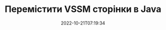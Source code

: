 ---
############################# Static ############################
layout: "auto-gen-merger"
date: 2022-10-21T07:19:34
draft: false
otherformats: dotm dotx epub html mht mhtml odp ods odt one otp ott pdf pps ppsx ppt

############################# Head ############################
head_title: "Перемістити VSSM сторінки в Java"
head_description: "Перемістіть сторінки в межах документа VSSM у Java у будь-яку позицію за допомогою API об’єднання документів."

############################# Header ############################
title: "Перемістити VSSM сторінки в Java"
description: "Перемістіть сторінки VSSM кількома рядками коду Java."
bg_image: "https://cms.admin.containerize.com/templates/aspose/App_Themes/V3/images/bg/header1.png"
bg_overlay: false
button:
    enable: true
    icon: "fas fa-arrow-down"
    label: "Завантажте безкоштовну пробну версію"
    link: "https://downloads.groupdocs.com/merger/java"

############################# SubMenu ############################
submenu:
    enable: true

    left:
        img_alt: "GroupDocs.Merger for Java"
        image: "https://cms.admin.containerize.com/templates/groupdocs/images/product-logos/90x90-noborder/groupdocs-merger-java.png"
        product: "GroupDocs.Merger"
        platform: "Java"

    middle:
        button:

            # button loop
            - link: "https://apireference.groupdocs.com/merger/java"
              text: "Довідник API"

            # button loop
            - link: "https://github.com/groupdocs-merger"
              text: "Приклади коду"

            # button loop
            - link: "https://products.groupdocs.app/merger/family"
              text: "Живі демонстрації"

            # button loop
            - link: "https://purchase.groupdocs.com/pricing/merger/java"
              text: "Ціноутворення"

    right:
        link_download: "https://downloads.groupdocs.com/merger"
        link_learn: "https://docs.groupdocs.com/merger/java"
        link_buy: "https://purchase.groupdocs.com"

############################# About ############################
about:
    enable: true
    title: "Про API GroupDocs.Merger for Java"
    content: |
        [GroupDocs.Merger for Java](/uk/merger/java/) пропонує просте рішення для безпечного об’єднання та розділення між широким діапазоном форматів документів, включаючи PDF, Microsoft Office (Word, Excel, PowerPoint). , OneNote), OpenDocument, HTML, зображення та багато іншого в програмах Java. Додавши лише кілька рядків коду, виконайте кілька операцій з документами, наприклад переміщення, видалення, поворот, заміну, вилучення або зміну орієнтації сторінок у документах. API об’єднання документів також підтримує попередній перегляд сторінок документа як зображення для аналізу структури документа, форматування та вмісту на сторінці.
        
        GroupDocs.Merger API — це правильний вибір для корпоративних рішень, яким потрібні функції переміщення сторінок файлів. Ці API добре підтримуються на всіх основних операційних системах і платформах, включаючи J2SE 7.0 (1.7), J2SE 8.0 (1.8), Java 10.

############################# Steps ############################
steps:
    enable: true
    title_left: "Перемістити VSSM сторінки файлів у Java"
    content_left: |
        [GroupDocs.Merger for Java](/uk/merger/java/) полегшує розробникам Java переміщення сторінок у файлі VSSM, виконавши кілька простих кроків .
        
        * Ініціалізуйте **MoveOptions**, щоб указати поточний і новий номери сторінок.
        * Створіть новий екземпляр **Merger** і передайте вихідний шлях до документа як параметр конструктора.
        * Викличте **movePage** і передайте об’єкт **MoveOptions**.
        * Викличте **save** і вкажіть шлях до файлу для збереження отриманого документа.

    title_right: "Системні вимоги"
    content_right: |
        API GroupDocs.Merger for Java підтримуються на всіх основних платформах і операційних системах. Перш ніж виконувати наведений нижче код, переконайтеся, що у вашій системі встановлено такі передумови.

        * Операційні системи: Microsoft Windows, Linux, MacOS
        * Середовища розробки: NetBeans, IntelliJ IDEA, Eclipse
        * Каркаси: J2SE 7.0 (1.7), J2SE 8.0 (1.8), Java 10
        * Завантажте останню версію GroupDocs.Merger for Java з [Maven](https://repository.groupdocs.com/webapp/#/artifacts/browse/tree/General/repo/com/groupdocs/groupdocs-merger)
         
    code: |
     {{% merger/additional-styles %}}
     {{< merger/code-merger title="Як перемістити сторінки файлу VSSM за допомогою прикладу коду Java">}}

        ```java    
        // Перемістіть сторінки файлу VSSM за допомогою API GroupDocs.Merger
        int pageNumber = 6;
        int newPageNumber = 1;

        // Ініціалізуйте клас MoveOptions, щоб указати поточний і новий номери сторінок
        MoveOptions moveOptions = new MoveOptions(pageNumber, newPageNumber);

        // Створення екземпляра злиття з вхідним документом VSSM
        Merger merger = new Merger("input.vssm");

        // Викличте метод movePage і передайте йому об’єкт MoveOptions
        merger.movePage(moveOptions);
    
        // Викличте метод збереження та передайте потрібний шлях до файлу, щоб зберегти вихідний документ
        merger.save("output.vssm");
        ```
     {{< /merger/code-merger >}}

############################# Demos ############################
demos:
    enable: true
    title: "Демонстрації в реальному часі – перемістіть VSSM сторінки онлайн"
    content: |
       Перемістіть VSSM сторінки файлу прямо зараз, відвідавши веб-сайт [GroupDocs.Merger Live Demos](https://products.groupdocs.app/splitter/move-pages/vssm).
       Жива демонстрація має такі переваги.
        
############################# About Formats ############################
about_formats:
    enable: true

############################# More Formats ############################
more_formats:
    enable: true
    title: "Перемістити сторінки інших форматів документів"
    content: |
        Java API об’єднання та розділення документів для форматів файлів і зображень. Перемістіть деякі з популярних форматів файлів, як зазначено нижче.

############################# Back to top ###############################
back_to_top:
    enable: true
---